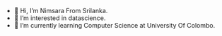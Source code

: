 - 👋 Hi, I’m Nimsara From Srilanka.
- 👀 I’m interested in datascience.
- 🌱 I’m currently learning Computer Science at University Of Colombo.


<!---
nimdz/nimdz is a ✨ special ✨ repository because its `README.md` (this file) appears on your GitHub profile.
You can click the Preview link to take a look at your changes.
--->
